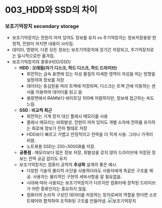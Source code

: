 # 003_HDD와 SSD의 차이 #
### 보조기억장치 secondary storage ###
* 보조기억장치는 전원이 꺼져 있어도 정보를 유지 vs 주기억장치는 정보저장용량 한정적, 전원이 꺼지면 내용이 사라짐.
* 데이터, 명령어, 다른 모든 정보는 보조기억장치에 장기간 저장되고, 주기억장치로는 일시적으로만 옮겨짐.
* 보조기억장치의 종류(HDD/SSD)
  * **HDD : 오래됨(자기 디스크, 하드 디스크, 하드 드라이브)**
    * 회전하는 금속 표면에 있는 자성 물질의 미세한 영역이 자성을 띠는 방향을 설정하여 정보를 저장
    * 데이터는 동심원을 따라 트랙에 저장되며, 디스크는 트랙 간에 이동하는 센서를 이용하여 데이터를 읽고 씀 
    * 용량면에서 RAM보다 바이트당 100배 저렴하지만, 정보에 접근하는 속도 느림.
  * **SSD : 비교적 최근**
    * 회전하는 기계 장치 대신 플래시 메모리를 사용
    * 플래시 메모리는 비휘발성. 전원이 꺼져 있어도 개별 소자에 전하를 유지하는 회로에 정보가 전하 형태로 저장
    * HDD보다 빠르고 가볍고 안정적이고 전력을 더 적게 사용. 그러나 가격이 비쌈.
    * 노트북용 SSD는 250~500GB를 저장.
  * **공통점** : 메모리보다 많은 정보 저장, 휘발성을 갖지 않아 드라이브에 저장된 정보는 전력 공급 없이도 유지
  * 보조기억장치는 컴퓨터 공학의 **추상화** 설계의 좋은 예시.
    * 다양한 기술의 물리적 수단을 사용하더라도 사용자에게 똑같은 구조를 제공. 사용자는 물리적인 구현의 세부사항을 알 필요없음. 
    * 시대에 따라 사용되는 보조기억장치가 다르지만 컴퓨터에 장착된 드라이브가 어떤 종류인지는 중요하지 않음.
    * 컴퓨터의 논리적 구성인 데이터를 저장하는 장치로써의 역할을 한다면 소프트웨어와 합작하여 조직화된 구조를 만들어냄. 
  ![보조기억장치](https://user-images.githubusercontent.com/109029407/179799577-e38958f0-8847-4e5e-a3d4-427cb700e497.jpg)
